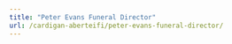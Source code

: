 ```yaml
---
title: "Peter Evans Funeral Director"
url: /cardigan-aberteifi/peter-evans-funeral-director/
---
```

